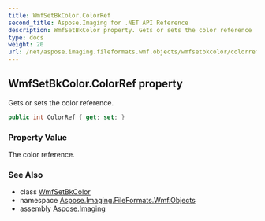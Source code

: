 ```yaml
---
title: WmfSetBkColor.ColorRef
second_title: Aspose.Imaging for .NET API Reference
description: WmfSetBkColor property. Gets or sets the color reference
type: docs
weight: 20
url: /net/aspose.imaging.fileformats.wmf.objects/wmfsetbkcolor/colorref/
---
```

## WmfSetBkColor.ColorRef property

Gets or sets the color reference.

```csharp
public int ColorRef { get; set; }
```

### Property Value

The color reference.

### See Also

* class [WmfSetBkColor](../)
* namespace [Aspose.Imaging.FileFormats.Wmf.Objects](../../wmfsetbkcolor/)
* assembly [Aspose.Imaging](../../../)


